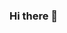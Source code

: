 ### Hi there 👋

<!--
**todorjr/todorjr** is a ✨ _special_ ✨ repository because its `README.md` (this file) appears on your GitHub profile.

Here are some ideas to get you started:

- 🔭 I’m currently working on my personal portfolio ! 😎
- 🌱 I’m currently learning <img src="https://www.google.com/url?sa=i&url=https%3A%2F%2Fflyclipart.com%2Fjavascript-logo-quintagroup-javascript-logo-png-892766&psig=AOvVaw29WWTZypJSYohKShCjd63i&ust=1650636377186000&source=images&cd=vfe&ved=0CAwQjRxqFwoTCKjnpu-ppfcCFQAAAAAdAAAAABAD" />
- 🤔 I’m looking for help with ...
- 💬 Ask me about ...
- 📫 How to reach me: 
- 😄 Pronouns: ...
- ⚡ Fun fact: ...
-->
